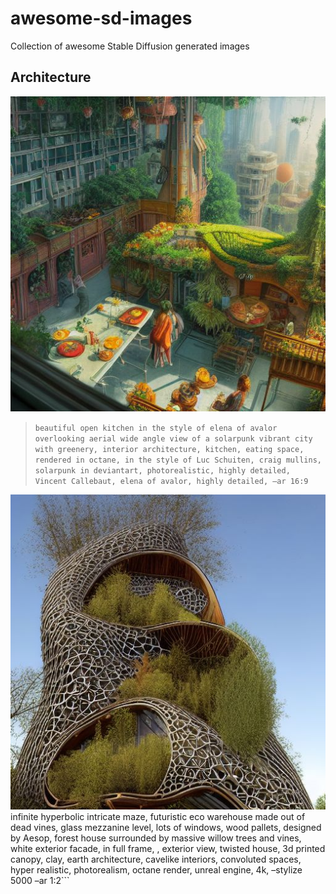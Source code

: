 # awesome-sd-images
Collection of awesome Stable Diffusion generated images

## Architecture 
![](image-1.jpg)
>```beautiful open kitchen in the style of elena of avalor overlooking aerial wide angle view of a solarpunk vibrant city with greenery, interior architecture, kitchen, eating space, rendered in octane, in the style of Luc Schuiten, craig mullins, solarpunk in deviantart, photorealistic, highly detailed, Vincent Callebaut, elena of avalor, highly detailed, –ar 16:9```

![](image-2.jpg)
infinite hyperbolic intricate maze, futuristic eco warehouse made out of dead vines, glass mezzanine level, lots of windows, wood pallets, designed by Aesop, forest house surrounded by massive willow trees and vines, white exterior facade, in full frame, , exterior view, twisted house, 3d printed canopy, clay, earth architecture, cavelike interiors, convoluted spaces, hyper realistic, photorealism, octane render, unreal engine, 4k, –stylize 5000 –ar 1:2```
